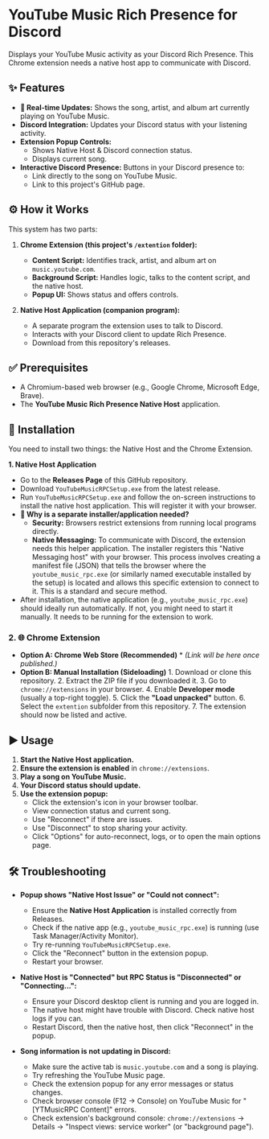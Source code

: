 # YouTube Music Rich Presence for Discord

Displays your YouTube Music activity as your Discord Rich Presence. This Chrome extension needs a native host app to communicate with Discord.

## ✨ Features

*   **🎤 Real-time Updates:** Shows the song, artist, and album art currently playing on YouTube Music.
*   **Discord Integration:** Updates your Discord status with your listening activity.
*   **Extension Popup Controls:**
    *   Shows Native Host & Discord connection status.
    *   Displays current song.
*   **Interactive Discord Presence:** Buttons in your Discord presence to:
    *   Link directly to the song on YouTube Music.
    *   Link to this project's GitHub page.

## ⚙️ How it Works

This system has two parts:

1.  **Chrome Extension (this project's `/extention` folder):**
    *   **Content Script:** Identifies track, artist, and album art on `music.youtube.com`.
    *   **Background Script:** Handles logic, talks to the content script, and the native host.
    *   **Popup UI:** Shows status and offers controls.

2.  **Native Host Application (companion program):**
    *   A separate program the extension uses to talk to Discord.
    *   Interacts with your Discord client to update Rich Presence.
    *   Download from this repository's releases.

## ✅ Prerequisites

*   A Chromium-based web browser (e.g., Google Chrome, Microsoft Edge, Brave).
*   The **YouTube Music Rich Presence Native Host** application.

## 🚀 Installation

You need to install two things: the Native Host and the Chrome Extension.

**1. Native Host Application**

   *   Go to the **Releases Page** of this GitHub repository.
   *   Download `YouTubeMusicRPCSetup.exe` from the latest release.
   *   Run `YouTubeMusicRPCSetup.exe` and follow the on-screen instructions to install the native host application. This will register it with your browser.
   *   **🤔 Why is a separate installer/application needed?**
       *   **Security:** Browsers restrict extensions from running local programs directly.
       *   **Native Messaging:** To communicate with Discord, the extension needs this helper application. The installer registers this "Native Messaging host" with your browser. This process involves creating a manifest file (JSON) that tells the browser where the `youtube_music_rpc.exe` (or similarly named executable installed by the setup) is located and allows this specific extension to connect to it. This is a standard and secure method.
   *   After installation, the native application (e.g., `youtube_music_rpc.exe`) should ideally run automatically. If not, you might need to start it manually. It needs to be running for the extension to work.

### 2. 🌐 Chrome Extension

   *   **Option A: Chrome Web Store (Recommended)**
      *   *(Link will be here once published.)*
   *   **Option B: Manual Installation (Sideloading)**
      1.  Download or clone this repository.
      2.  Extract the ZIP file if you downloaded it.
      3.  Go to `chrome://extensions` in your browser.
      4.  Enable **Developer mode** (usually a top-right toggle).
      5.  Click the **"Load unpacked"** button.
      6.  Select the `extention` subfolder from this repository.
      7.  The extension should now be listed and active.

## ▶️ Usage

1.  **Start the Native Host application.**
2.  **Ensure the extension is enabled** in `chrome://extensions`.
3.  **Play a song on YouTube Music.**
4.  **Your Discord status should update.**
5.  **Use the extension popup:**
    *   Click the extension's icon in your browser toolbar.
    *   View connection status and current song.
    *   Use "Reconnect" if there are issues.
    *   Use "Disconnect" to stop sharing your activity.
    *   Click "Options" for auto-reconnect, logs, or to open the main options page.

## 🛠️ Troubleshooting

*   **Popup shows "Native Host Issue" or "Could not connect":**
    *   Ensure the **Native Host Application** is installed correctly from Releases.
    *   Check if the native app (e.g., `youtube_music_rpc.exe`) is running (use Task Manager/Activity Monitor).
    *   Try re-running `YouTubeMusicRPCSetup.exe`.
    *   Click the "Reconnect" button in the extension popup.
    *   Restart your browser.

*   **Native Host is "Connected" but RPC Status is "Disconnected" or "Connecting...":**
    *   Ensure your Discord desktop client is running and you are logged in.
    *   The native host might have trouble with Discord. Check native host logs if you can.
    *   Restart Discord, then the native host, then click "Reconnect" in the popup.

*   **Song information is not updating in Discord:**
    *   Make sure the active tab is `music.youtube.com` and a song is playing.
    *   Try refreshing the YouTube Music page.
    *   Check the extension popup for any error messages or status changes.
    *   Check browser console (F12 -> Console) on YouTube Music for "[YTMusicRPC Content]" errors.
    *   Check extension's background console: `chrome://extensions` -> Details -> "Inspect views: service worker" (or "background page").
